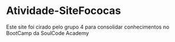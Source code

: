 # Atividade-SiteFococas
Este site foi cirado pelo grupo 4 para  consolidar conhecimentos no BootCamp da SoulCode Academy
